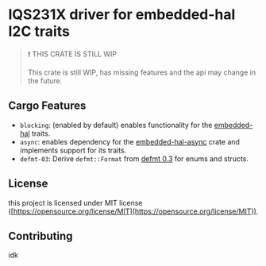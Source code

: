 # IQS231X driver for embedded-hal I2C traits
> ❗️ THIS CRATE IS STILL WIP
> 
> This crate is still WIP, has missing features and the api may change in the future.

## Cargo Features

-   `blocking`: (enabled by default) enables functionality for the [embedded-hal](https://crates.io/crates/embedded-hal) traits.
-   `async`: enables dependency for the [embedded-hal-async](https://crates.io/crates/embedded-hal-async) crate and implements support for its traits.
-   `defmt-03`: Derive `defmt::Format` from [defmt 0.3](https://crates.io/crates/defmt/0.3.100) for enums and structs.

## License
this project is licensed under MIT license ([https://opensource.org/license/MIT](https://opensource.org/license/MIT)).

## Contributing
idk